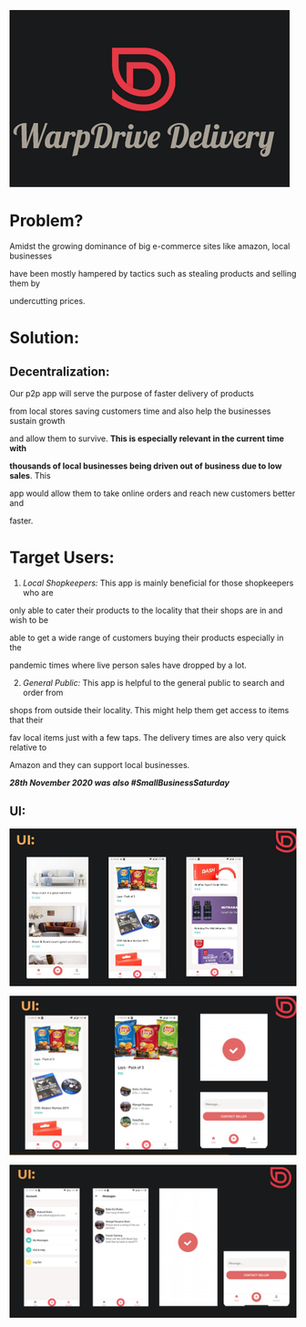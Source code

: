 ﻿![alt text](https://raw.githubusercontent.com/MukundKal/warpdrive-delivery/master/img/header.PNG)

# Problem?

Amidst the growing dominance of big e-commerce sites like amazon, local businesses

have been mostly hampered by tactics such as stealing products and selling them by

undercutting prices.

# Solution:

## Decentralization:

Our p2p app will serve the purpose of faster delivery of products

from local stores saving customers time and also help the businesses sustain growth

and allow them to survive. **This is especially relevant in the current time with**

**thousands of local businesses being driven out of business due to low sales**. This

app would allow them to take online orders and reach new customers better and

faster.

# Target Users:

1. _Local Shopkeepers:_ This app is mainly beneficial for those shopkeepers who are

only able to cater their products to the locality that their shops are in and wish to be

able to get a wide range of customers buying their products especially in the

pandemic times where live person sales have dropped by a lot.

2. _General Public:_ This app is helpful to the general public to search and order from

shops from outside their locality. This might help them get access to items that their

fav local items just with a few taps. The delivery times are also very quick relative to

Amazon and they can support local businesses.

**_28th November 2020 was also #SmallBusinessSaturday_**

## UI:

![alt text](https://raw.githubusercontent.com/MukundKal/warpdrive-delivery/master/img/ui-2.PNG)

![alt text](https://raw.githubusercontent.com/MukundKal/warpdrive-delivery/master/img/ui-3.PNG)

![alt text](https://raw.githubusercontent.com/MukundKal/warpdrive-delivery/master/img/ui-4.PNG)

